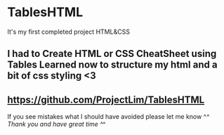 # TablesHTML
It's my first completed project HTML&amp;CSS

I had to Create HTML or CSS CheatSheet using Tables
Learned now to structure my html and a bit of css styling <3
-------------------------------------------
https://github.com/ProjectLim/TablesHTML 
-------------------------------------------
If you see mistakes what I should have avoided please let me know ^_^
Thank you and have great time ^_^
